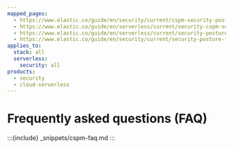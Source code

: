 ```yaml
---
mapped_pages:
  - https://www.elastic.co/guide/en/security/current/cspm-security-posture-faq.html
  - https://www.elastic.co/guide/en/serverless/current/security-cspm-security-posture-faq.html
  - https://www.elastic.co/guide/en/serverless/current/security-posture-faq.html
  - https://www.elastic.co/guide/en/security/current/security-posture-faq.html
applies_to:
  stack: all
  serverless:
    security: all
products:
  - security
  - cloud-serverless
---
```


# Frequently asked questions (FAQ)

:::{include} _snippets/cspm-faq.md
:::

